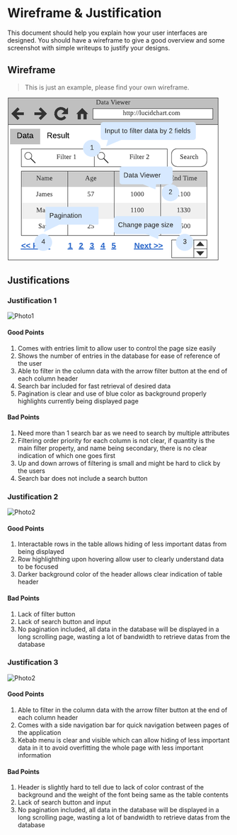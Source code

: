 # Wireframe & Justification

This document should help you explain how your user interfaces are designed. You should have a wireframe to give a good overview and some screenshot with simple writeups to justify your designs.

## Wireframe

> This is just an example, please find your own wireframe.

![Wireframe](assets/sample-wireframe-data-viewer-frontend.png)

## Justifications

### Justification 1

![Photo1](https://github.com/ADES-FSP/jibaboom-2b22-astronomia/blob/master/worksheets/wireframes/assets/advance_front_end_data_viewer_1.png)

#### Good Points

1. Comes with entries limit to allow user to control the page size easily
2. Shows the number of entries in the database for ease of reference of the user
3. Able to filter in the column data with the arrow filter button at the end of each column header
4. Search bar included for fast retrieval of desired data
5. Pagination is clear and use of blue color as background properly highlights currently being displayed page

#### Bad Points

1. Need more than 1 search bar as we need to search by multiple attributes
2. Filtering order priority for each column is not clear, if quantity is the main filter property, and name being secondary, there is no clear indication of which one goes first
3. Up and down arrows of filtering is small and might be hard to click by the users
4. Search bar does not include a search button

### Justification 2

![Photo2](https://github.com/ADES-FSP/jibaboom-2b22-astronomia/blob/master/worksheets/wireframes/assets/advance_front_end_data_viewer_2.png)

#### Good Points

1. Interactable rows in the table allows hiding of less important datas from being displayed
2. Row highlighthing upon hovering allow user to clearly understand data to be focused
3. Darker background color of the header allows clear indication of table header

#### Bad Points

1. Lack of filter button
2. Lack of search button and input 
3. No pagination included, all data in the database will be displayed in a long scrolling page, wasting a lot of bandwidth to retrieve datas from the database

### Justification 3

![Photo2](https://github.com/ADES-FSP/jibaboom-2b22-astronomia/blob/master/worksheets/wireframes/assets/advance_front_end_data_viewer_3.png)

#### Good Points

1. Able to filter in the column data with the arrow filter button at the end of each column header
2. Comes with a side navigation bar for quick navigation between pages of the application
3. Kebab menu is clear and visible which can allow hiding of less important data in it to avoid overfitting the whole page with less important information

#### Bad Points

1. Header is slightly hard to tell due to lack of color contrast of the background and the weight of the font being same as the table contents
2. Lack of search button and input 
3. No pagination included, all data in the database will be displayed in a long scrolling page, wasting a lot of bandwidth to retrieve datas from the database
